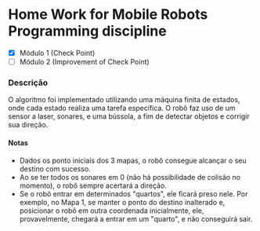 # Home Work for Mobile Robots Programming discipline

- [x] Módulo 1 (Check Point)
- [ ] Módulo 2 (Improvement of Check Point)

### Descrição

O algoritmo foi implementado utilizando uma máquina finita de estados, onde cada estado realiza uma tarefa específica. O robô faz uso de um sensor a laser, sonares, e uma bússola, a fim de detectar objetos e corrigir sua direção.

#### Notas
- Dados os ponto iniciais dos 3 mapas, o robô consegue alcançar o seu destino com sucesso.
- Ao se ter todos os sonares em 0 (não há possibilidade de colisão no momento), o robô sempre acertará a direção.
- Se o robô entrar em determinados "quartos", ele ficará preso nele. Por exemplo, no Mapa 1, se manter o ponto do destino inalterado e, posicionar o robô em outra coordenada inicialmente, ele, provavelmente, chegará a entrar em um "quarto", e não conseguirá sair.